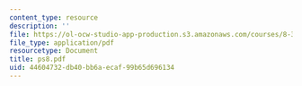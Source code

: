 ```yaml
---
content_type: resource
description: ''
file: https://ol-ocw-studio-app-production.s3.amazonaws.com/courses/8-322-quantum-theory-ii-spring-2003/44604732db40bb6aecaf99b65d696134_ps8.pdf
file_type: application/pdf
resourcetype: Document
title: ps8.pdf
uid: 44604732-db40-bb6a-ecaf-99b65d696134
---
```

